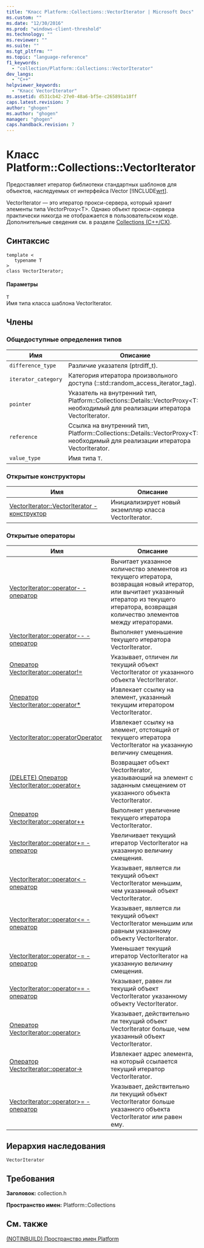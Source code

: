 ```yaml
---
title: "Класс Platform::Collections::VectorIterator | Microsoft Docs"
ms.custom: ""
ms.date: "12/30/2016"
ms.prod: "windows-client-threshold"
ms.technology: ""
ms.reviewer: ""
ms.suite: ""
ms.tgt_pltfrm: ""
ms.topic: "language-reference"
f1_keywords: 
  - "collection/Platform::Collections::VectorIterator"
dev_langs: 
  - "C++"
helpviewer_keywords: 
  - "Класс VectorIterator"
ms.assetid: d531cb42-27e0-48a6-bf5e-c265891a18ff
caps.latest.revision: 7
author: "ghogen"
ms.author: "ghogen"
manager: "ghogen"
caps.handback.revision: 7
---
```

# Класс Platform::Collections::VectorIterator
Предоставляет итератор библиотеки стандартных шаблонов для объектов, наследуемых от интерфейса IVector [!INCLUDE[wrt](../cppcx/includes/wrt-md.md)].  
  
 VectorIterator — это итератор прокси\-сервера, который хранит элементы типа VectorProxy\<T\>. Однако объект прокси\-сервера практически никогда не отображается в пользовательском коде. Дополнительные сведения см. в разделе [Collections \(C\+\+\/CX\)](../cppcx/collections-c-cx.md).  
  
## Синтаксис  
  
```  
template <  
   typename T  
>  
class VectorIterator;  
```  
  
#### Параметры  
 `T`  
 Имя типа класса шаблона VectorIterator.  
  
## Члены  
  
### Общедоступные определения типов  
  
|Имя|Описание|  
|---------|--------------|  
|`difference_type`|Различие указателя \(ptrdiff\_t\).|  
|`iterator_category`|Категория итератора произвольного доступа \(::std::random\_access\_iterator\_tag\).|  
|`pointer`|Указатель на внутренний тип, Platform::Collections::Details::VectorProxy\<T\>, необходимый для реализации итератора VectorIterator.|  
|`reference`|Ссылка на внутренний тип, Platform::Collections::Details::VectorProxy\<T\>, необходимый для реализации итератора VectorIterator.|  
|`value_type`|Имя типа `T`.|  
  
### Открытые конструкторы  
  
|Имя|Описание|  
|---------|--------------|  
|[VectorIterator::VectorIterator \- конструктор](../cppcx/vectoriterator-vectoriterator-constructor.md)|Инициализирует новый экземпляр класса VectorIterator.|  
  
### Открытые операторы  
  
|Имя|Описание|  
|---------|--------------|  
|[VectorIterator::operator\- \- оператор](../cppcx/vectoriterator-operator-minus-operator.md)|Вычитает указанное количество элементов из текущего итератора, возвращая новый итератор, или вычитает указанный итератор из текущего итератора, возвращая количество элементов между итераторами.|  
|[VectorIterator::operator\-\- \- оператор](../cppcx/vectoriterator-operator-decrement-operator.md)|Выполняет уменьшение текущего итератора VectorIterator.|  
|[Оператор VectorIterator::operator\!\=](../cppcx/vectoriterator-operator-inequality-operator.md)|Указывает, отличен ли текущий объект VectorIterator от указанного объекта VectorIterator.|  
|[Оператор VectorIterator::operator\*](../cppcx/vectoriterator-operator-dereference-operator.md)|Извлекает ссылку на элемент, указанный текущим итератором VectorIterator.|  
|[VectorIterator::operatorOperator](../cppcx/vectoriterator-operatoroperator.md)|Извлекает ссылку на элемент, отстоящий от текущего итератора VectorIterator на указанную величину смещения.|  
|[\(DELETE\) Оператор VectorIterator::operator\+](http://msdn.microsoft.com/ru-ru/b0b1af2c-e2a8-4876-99dc-7351bfc46ce4)|Возвращает объект VectorIterator, указывающий на элемент с заданным смещением от указанного объекта VectorIterator.|  
|[Оператор VectorIterator::operator\+\+](../cppcx/vectoriterator-operator-increment-operator.md)|Выполняет увеличение текущего итератора VectorIterator.|  
|[VectorIterator::operator\+\= \- оператор](../cppcx/vectoriterator-operator-plus-assign-operator.md)|Увеличивает текущий итератор VectorIterator на указанную величину смещения.|  
|[VectorIterator::operator\< \- оператор](../cppcx/vectoriterator-operator-less-than-operator.md)|Указывает, является ли текущий объект VectorIterator меньшим, чем указанный объект VectorIterator.|  
|[VectorIterator::operator\<\= \- оператор](../cppcx/vectoriterator-operator-less-than-or-equals-operator.md)|Указывает, является ли текущий объект VectorIterator меньшим или равным указанному объекту VectorIterator.|  
|[VectorIterator::operator\-\= \- оператор](../cppcx/vectoriterator-operator-subtract-assign-operator.md)|Уменьшает текущий итератор VectorIterator на указанную величину смещения.|  
|[VectorIterator::operator\=\= \- оператор](../cppcx/vectoriterator-operator-equality-operator.md)|Указывает, равен ли текущий объект VectorIterator указанному объекту VectorIterator.|  
|[Оператор VectorIterator::operator\>](../cppcx/vectoriterator-operator-greater-than-operator.md)|Указывает, действительно ли текущий объект VectorIterator больше, чем указанный объект VectorIterator.|  
|[Оператор VectorIterator::operator\-\>](../cppcx/vectoriterator-operator-arrow-operator.md)|Извлекает адрес элемента, на который ссылается текущий итератор VectorIterator.|  
|[VectorIterator::operator\>\= \- оператор](../cppcx/vectoriterator-operator-greater-than-or-equal-operator.md)|Указывает, действительно ли текущий объект VectorIterator больше указанного объекта VectorIterator или равен ему.|  
  
## Иерархия наследования  
 `VectorIterator`  
  
## Требования  
 **Заголовок:** collection.h  
  
 **Пространство имен:** Platform::Collections  
  
## См. также  
 [\(NOTINBUILD\) Пространство имен Platform](http://msdn.microsoft.com/ru-ru/f3ce3eab-028c-4204-ba9f-9ab8af17c8c4)